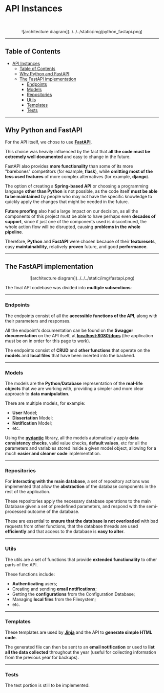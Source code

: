 # API Instances
<br/>
<p align="center">
    ![architecture diagram](../../../static/img/python_fastapi.png)
</p>

---

<!-- START doctoc generated TOC please keep comment here to allow auto update -->
<!-- DON'T EDIT THIS SECTION, INSTEAD RE-RUN doctoc TO UPDATE -->
## Table of Contents

- [API Instances](#api-instances)
  - [Table of Contents](#table-of-contents)
  - [Why Python and FastAPI](#why-python-and-fastapi)
  - [The FastAPI implementation](#the-fastapi-implementation)
    - [Endpoints](#endpoints)
    - [Models](#models)
    - [Repositories](#repositories)
    - [Utils](#utils)
    - [Templates](#templates)
    - [Tests](#tests)

<!-- END doctoc generated TOC please keep comment here to allow auto update -->

---

## Why Python and FastAPI

 For the API itself, we chose to use [**FastAPI**](https://fastapi.tiangolo.com/).
 
 This choice was heavily influenced by the fact that **all the code must be extremely well documented** and easy to change in the future.

 FastAPI also provides **more functionality** than some of its more "barebones" competitors (for example, **flask**), while **omitting most of the less used features** of more complex alternatives (for example, **django**).

 The option of creating a **Spring-based API** or choosing a programming language **other than Python** is not possible, as the code itself **must be able to be maintained** by people who may not have the specific knowledge to quickly apply the changes that might be needed in the future.

 **Future proofing** also had a large impact on our decision, as all the components of this project must be able to have perhaps even **decades of support**, since if just one of the components used is discontinued, the whole action flow will be disrupted, causing **problems in the whole pipeline**.

 Therefore, **Python** and **FastAPI** were chosen because of their **featuresets**, easy **maintainability**, relatively **proven** future, and good **performance**.

---

## The FastAPI implementation

<p align="center">
    ![architecture diagram](../../../static/img/fastapi.png)
</p>

 The final API codebase was divided into **multiple subsections**:

---

### Endpoints
 
 The endpoints consist of all the **accessible functions of the API**, along with their parameters and responses.

 All the endpoint's documentation can be found on the **Swagger documentation** on the API itself, at [**localhost:8080/docs**](localhost:8080/docs) (the application must be on in order for this page to work).

 The endpoints consist of **CRUD** and **other functions** that operate on the **models** and **local files** that have been inserted into the backend.

---

### Models

 The models are the **Python/Database** representation of the **real-life objects** that we are working with, providing a simpler and more clear approach to **data manipulation**.

 There are multiple models, for example:
  - **User** Model;
  - **Dissertation** Model;
  - **Notification** Model;
  - etc.

 Using the [**pydantic**](https://pydantic.dev/) library, all the models automatically apply **data consistency checks**, valid value checks, **default values**, etc for all the parameters and variables stored inside a given model object, allowing for a much **easier and cleaner code** implementation. 

---

### Repositories

 For **interacting with the main database**, a set of repository actions was implemented that allow the **abstraction** of the database components in the rest of the application.

 These repositories apply the necessary database operations to the main Database given a set of predefined parameters, and respond with the semi-processed outcome of the database.

 These are essential to **ensure that the database is not overloaded** with bad requests from other functions, that the database threads are used **efficiently** and that access to the database is **easy to alter**.

---

### Utils

 The utils are a set of functions that provide **extended functionality** to other parts of the API.

 These functions include:
  - **Authenticating** users;
  - Creating and sending **email notifications**;
  - Getting the **configurations** from the Configuration Database;
  - Managing **local files** from the Filesystem;
  - etc.

---

### Templates

 These templates are used by [**Jinja**](https://jinja.palletsprojects.com/en/3.1.x/) and the API to **generate simple HTML code**.

 The generated file can then be sent to an **email notification** or used to **list all the data collected** throughout the year (useful for collecting information from the previous year for backups).

---

### Tests

 The test portion is still to be implemented.